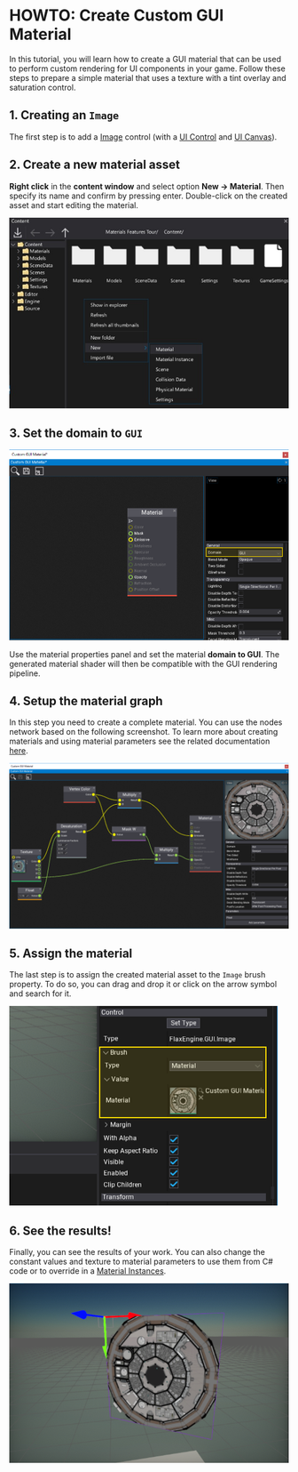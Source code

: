 # HOWTO: Create Custom GUI Material

In this tutorial, you will learn how to create a GUI material that can be used to perform custom rendering for UI components in your game. Follow these steps to prepare a simple material that uses a texture with a tint overlay and saturation control.

## 1. Creating an `Image`

The first step is to add a [Image](../controls/image.md) control (with a [UI Control](../control/index.md) and [UI Canvas](../canvas/index.md)).

## 2. Create a new material asset

**Right click** in the **content window** and select option **New -> Material**. Then specify its name and confirm by pressing enter. Double-click on the created asset and start editing the material.

![New Material](../../graphics/materials/media/new-material.jpg)

## 3. Set the domain to `GUI`

![Set domain to GUI](media/gui-material-setup-1.png)

Use the material properties panel and set the material **domain to GUI**. The generated material shader will then be compatible with the GUI rendering pipeline.

## 4. Setup the material graph

In this step you need to create a complete material. You can use the nodes network based on the following screenshot. To learn more about creating materials and using material parameters see the related documentation [here](../../graphics/materials/index.md).

![Setup GUI Material](media/gui-material-setup-2.png)

## 5. Assign the material

The last step is to assign the created material asset to the `Image` brush property. To do so, you can drag and drop it or click on the arrow symbol and search for it.

![Assign Custom GUI Material](media/set-material-brush.png)

## 6. See the results!

Finally, you can see the results of your work. You can also change the constant values and texture to material parameters to use them from C# code or to override in a [Material Instances](../../graphics/materials/instanced-materials/index.md).

![Result](media/custom-gui-material-results.png)


